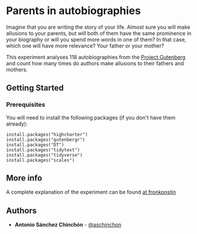 # Parents in autobiographies

Imagine that you are writing the story of your life. Almost sure you will make allusions to your parents, but will both of them have the same prominence in your biography or will you spend more words in one of them? In that case, which one will have more relevance? Your father or your mother?

This experiment analyses 118 autobiographies from the [Project Gutenberg](https://www.gutenberg.org/) and count how many times do authors make allusions to their fathers and mothers.

## Getting Started

### Prerequisites

You will need to install the following packages (if you don't have them already):

```
install.packages("highcharter")
install.packages("gutenbergr")
install.packages("DT")
install.packages("tidytext")
install.packages("tidyverse")
install.packages("scales")

```

## More info

A complete explanation of the experiment can be found [at fronkonstin](https://fronkonstin.com/2019/02/24/allusions-to-parents-in-autobiographies-(or-reading-118-books-in-a-few-seconds))

## Authors

* **Antonio Sánchez Chinchón** - [@aschinchon](https://twitter.com/aschinchon)

